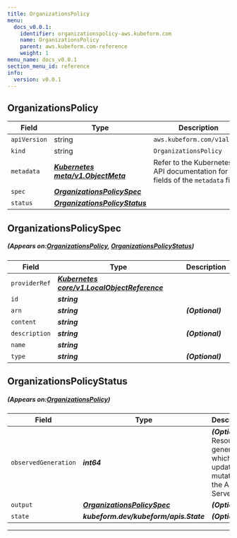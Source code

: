 ```yaml
---
title: OrganizationsPolicy
menu:
  docs_v0.0.1:
    identifier: organizationspolicy-aws.kubeform.com
    name: OrganizationsPolicy
    parent: aws.kubeform.com-reference
    weight: 1
menu_name: docs_v0.0.1
section_menu_id: reference
info:
  version: v0.0.1
---
```


## OrganizationsPolicy
| Field | Type | Description |
| ------ | ----- | ----------- |
| `apiVersion` | string | `aws.kubeform.com/v1alpha1` |
|    `kind` | string | `OrganizationsPolicy` |
| `metadata` | ***[Kubernetes meta/v1.ObjectMeta](https://kubernetes.io/docs/reference/generated/kubernetes-api/v1.13/#objectmeta-v1-meta)***|Refer to the Kubernetes API documentation for the fields of the `metadata` field.|
| `spec` | ***[OrganizationsPolicySpec](#OrganizationsPolicySpec)***||
| `status` | ***[OrganizationsPolicyStatus](#OrganizationsPolicyStatus)***||
## OrganizationsPolicySpec
##### (Appears on:[OrganizationsPolicy](#OrganizationsPolicy), [OrganizationsPolicyStatus](#OrganizationsPolicyStatus))
| Field | Type | Description |
| ------ | ----- | ----------- |
| `providerRef` | ***[Kubernetes core/v1.LocalObjectReference](https://kubernetes.io/docs/reference/generated/kubernetes-api/v1.13/#localobjectreference-v1-core)***||
| `id` | ***string***||
| `arn` | ***string***| ***(Optional)*** |
| `content` | ***string***||
| `description` | ***string***| ***(Optional)*** |
| `name` | ***string***||
| `type` | ***string***| ***(Optional)*** |
## OrganizationsPolicyStatus
##### (Appears on:[OrganizationsPolicy](#OrganizationsPolicy))
| Field | Type | Description |
| ------ | ----- | ----------- |
| `observedGeneration` | ***int64***| ***(Optional)*** Resource generation, which is updated on mutation by the API Server.|
| `output` | ***[OrganizationsPolicySpec](#OrganizationsPolicySpec)***| ***(Optional)*** |
| `state` | ***kubeform.dev/kubeform/apis.State***| ***(Optional)*** |
---
